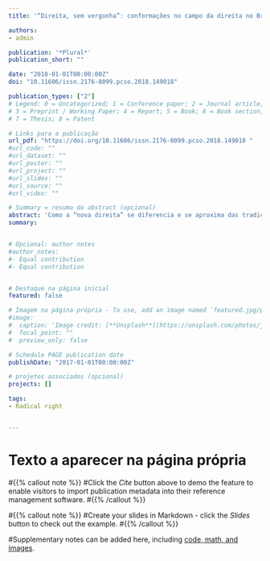 ```yaml
---
title: '“Direita, sem vergonha”: conformações no campo da direita no Brasil a partir do discurso de Jair Bolsonaro'

authors:
- admin

publication: '*Plural*'
publication_short: ""

date: "2018-01-01T00:00:00Z"
doi: "10.11606/issn.2176-8099.pcso.2018.149018"

publication_types: ["2"]
# Legend: 0 = Uncategorized; 1 = Conference paper; 2 = Journal article;
# 3 = Preprint / Working Paper; 4 = Report; 5 = Book; 6 = Book section;
# 7 = Thesis; 8 = Patent

# Links para a publicação
url_pdf: "https://doi.org/10.11606/issn.2176-8099.pcso.2018.149018 "
#url_code: ""
#url_dataset: ""
#url_poster: ""
#url_project: ""
#url_slides: ""
#url_source: ""
#url_video: ""

# Summary = resumo do abstract (opcional)
abstract: 'Como a “nova direita” se diferencia e se aproxima das tradições do campo conservador brasileiro? Em que medida o fenômeno da “direita envergonhada” é afetado pelo discurso desses grupos? O artigo discute tais questões por meio da análise do discurso de um dos principais polos da direita contemporânea no Brasil – o deputado Jair Bolsonaro. Entendendo as narrativas como importantes mecanismos para a conformação de grupos políticos, busca-se compreender como esse ator contribui para as transformações no campo através de suas operações discursivas: quais os valores, atores e práticas atribuídos aos campos da esquerda e da direita pelo parlamentar. Como material primário, foram usados seus discursos na 54ª e 55ª legislatura para análises quantitativas e selecionadas entrevistas e declarações para análises qualitativas. Os resultados apontam para uma baixa relevância de questões econômicas no discurso do parlamentar, com ênfase em questões de cunho moral e na oposição aos governos petistas. Percebe-se grande valorização do período militar e uma reatualização do discurso anticomunista, vinculando-o ao antipetismo.'
summary: 


# Opcional: author notes
#author_notes:
#- Equal contribution
#- Equal contribution


# Destaque na página inicial
featured: false

# Imagem na página própria - To use, add an image named `featured.jpg/png` to your page's folder.
#image:
#  caption: 'Image credit: [**Unsplash**](https://unsplash.com/photos/jdD8gXaTZsc)'
#  focal_point: ""
#  preview_only: false

# Schedule PAGE publication date
publishDate: "2017-01-01T00:00:00Z"

# projetos associados (opcional)
projects: []

tags:
- Radical right


---
```

# Texto a aparecer na página própria


#{{% callout note %}}
#Click the *Cite* button above to demo the feature to enable visitors to import publication metadata into their reference management software.
#{{% /callout %}}

#{{% callout note %}}
#Create your slides in Markdown - click the *Slides* button to check out the example.
#{{% /callout %}}

#Supplementary notes can be added here, including [code, math, and images](https://wowchemy.com/docs/writing-markdown-latex/).
